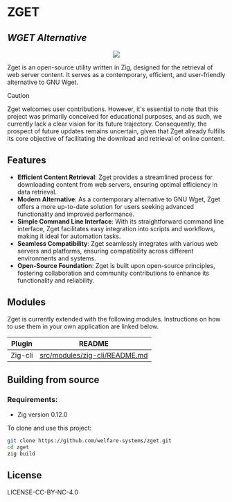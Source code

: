 # ZGET

## _WGET Alternative_

<p align="center">
<img src="https://i.ibb.co/7NXb07j/Full-Welfare-Systems.png">
</p>

Zget is an open-source utility written in Zig, designed for the retrieval of web server content. It serves as a contemporary, efficient, and user-friendly alternative to GNU Wget.

> [!CAUTION]
> Zget welcomes user contributions. However, it's essential to note that this project was primarily conceived for educational purposes, and as such, we currently lack a clear vision for its future trajectory. Consequently, the prospect of future updates remains uncertain, given that Zget already fulfills its core objective of facilitating the download and retrieval of online content.

## Features

- **Efficient Content Retrieval**: Zget provides a streamlined process for downloading content from web servers, ensuring optimal efficiency in data retrieval.
- **Modern Alternative**: As a contemporary alternative to GNU Wget, Zget offers a more up-to-date solution for users seeking advanced functionality and improved performance.
- **Simple Command Line Interface**: With its straightforward command line interface, Zget facilitates easy integration into scripts and workflows, making it ideal for automation tasks.
- **Seamless Compatibility**: Zget seamlessly integrates with various web servers and platforms, ensuring compatibility across different environments and systems.
- **Open-Source Foundation**: Zget is built upon open-source principles, fostering collaboration and community contributions to enhance its functionality and reliability.

## Modules

Zget is currently extended with the following modules.
Instructions on how to use them in your own application are linked below.

| Plugin  | README                                                           |
| ------- | ---------------------------------------------------------------- |
| Zig-cli | [src/modules/zig-cli/README.md](./src/modules/zig-cli/README.md) |

## Building from source

### Requirements:

- Zig version 0.12.0

To clone and use this project:

```sh
git clone https://github.com/welfare-systems/zget.git
cd zget
zig build
```

## License

LICENSE-CC-BY-NC-4.0
